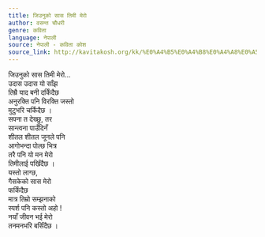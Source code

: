 ```yaml
---
title: जिउनुको सास तिमी मेरो
author: वसन्त चौधरी
genre: कविता
language: नेपाली
source: नेपाली - कविता कोश
source_link: http://kavitakosh.org/kk/%E0%A4%B5%E0%A4%B8%E0%A4%A8%E0%A5%8D%E0%A4%A4_%E0%A4%9A%E0%A5%8C%E0%A4%A7%E0%A4%B0%E0%A5%80
---
```


जिउनुको सास तिमी मेरो...  
उदास उदास यो साँझ  
तिम्रै याद बनी दर्किंदैछ  
अनुरक्ति पनि विरक्ति जस्तो  
मुटुभरि चर्किंदैछ ।  
सपना त देख्छु, तर  
सान्त्वना पाउँदिनँ  
शीतल शीतल जूनले पनि  
आगोभन्दा पोल्छ भित्र  
तरै पनि यो मन मेरो  
तिमीलाई पर्खिंदैछ ।  
यस्तो लाग्छ,  
गैसकेको सास मेरो  
फर्किंदैछ  
मात्र तिम्रो सम्झनाको  
स्पर्श पनि कस्तो अहो !  
नयाँ जीवन भई मेरो  
तनमनभरि बर्सिंदैछ ।
